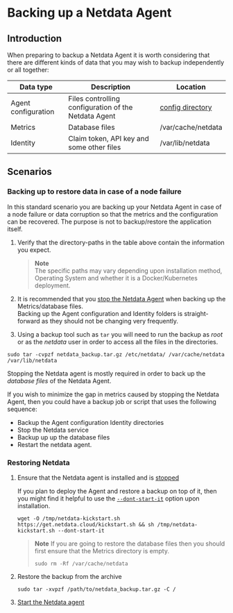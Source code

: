 # Backing up a Netdata Agent

## Introduction

When preparing to backup a Netdata Agent it is worth considering that there are different kinds of data that you may wish to backup independently or all together:

| Data type           | Description                                          | Location                                                                                                                |
|---------------------|------------------------------------------------------|-------------------------------------------------------------------------------------------------------------------------|
| Agent configuration | Files controlling configuration of the Netdata Agent | [config directory](https://github.com/netdata/netdata/blob/master/docs/configure/nodes.md#the-netdata-config-directory) |
| Metrics             | Database files                                       | /var/cache/netdata                                                                                                      |
| Identity            | Claim token, API key and some other files            | /var/lib/netdata                                                                                                        |


## Scenarios

### Backing up to restore data in case of a node failure

In this standard scenario you are backing up your Netdata Agent in case of a node failure or data corruption so that the metrics and the configuration can be recovered. The purpose is not to backup/restore the application itself.

1. Verify that the directory-paths in the table above contain the information you expect.  

   > **Note**  
   > The specific paths may vary depending upon installation method, Operating System and whether it is a Docker/Kubernetes deployment.

2. It is recommended that you [stop the Netdata Agent](https://github.com/netdata/netdata/blob/master/docs/configure/start-stop-restart.md) when backing up the Metrics/database files.  
   Backing up the Agent configuration and Identity folders is straight-forward as they should not be changing very frequently.

3. Using a backup tool such as `tar` you will need to run the backup as _root_ or as the _netdata_ user in order to access all the files in the directories.

  ```
  sudo tar -cvpzf netdata_backup.tar.gz /etc/netdata/ /var/cache/netdata /var/lib/netdata
  ```
  
  Stopping the Netdata agent is mostly required in order to back up the _database files_ of the Netdata Agent.
  
  If you wish to minimize the gap in metrics caused by stopping the Netdata Agent, then you could have a backup job or script that uses the following sequence:
  
- Backup the Agent configuration Identity directories
- Stop the Netdata service
- Backup up up the database files
- Restart the netdata agent.

### Restoring Netdata

1. Ensure that the Netdata agent is installed and is [stopped](https://github.com/netdata/netdata/blob/master/docs/configure/start-stop-restart.md)

   If you plan to deploy the Agent and restore a backup on top of it, then you might find it helpful to use the [`--dont-start-it`](https://learn.netdata.cloud/docs/installing/one-line-installer-for-all-linux-systems#other-options) option upon installation.

   ```
   wget -O /tmp/netdata-kickstart.sh https://get.netdata.cloud/kickstart.sh && sh /tmp/netdata-kickstart.sh --dont-start-it
   ```
  
    > **Note**
    > If you are going to restore the database files then you should first ensure that the Metrics directory is empty.
    > 
    > ```
    > sudo rm -Rf /var/cache/netdata
    > ```

2. Restore the backup from the archive

    ```
    sudo tar -xvpzf /path/to/netdata_backup.tar.gz -C /
    ```

3. [Start the Netdata agent](https://github.com/netdata/netdata/blob/master/docs/configure/start-stop-restart.md)
